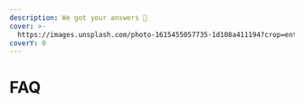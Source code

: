 ```yaml
---
description: We got your answers 💪
cover: >-
  https://images.unsplash.com/photo-1615455057735-1d108a411194?crop=entropy&cs=srgb&fm=jpg&ixid=MnwxOTcwMjR8MHwxfHNlYXJjaHwxfHxza2F0ZXxlbnwwfHx8fDE2Mzg0MDgwOTY&ixlib=rb-1.2.1&q=85
coverY: 0
---
```


# FAQ

